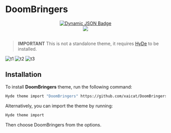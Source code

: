 # DoomBringers 

<div align="center">
    <a href="https://discord.gg/AYbJ9MJez7">
        <img alt="Dynamic JSON Badge" src="https://img.shields.io/badge/dynamic/json?url=https%3A%2F%2Fdiscordapp.com%2Fapi%2Finvites%2FmT5YqjaJFh%3Fwith_counts%3Dtrue&query=%24.approximate_member_count&suffix=%20members&style=for-the-badge&logo=discord&logoSize=auto&label=The%20HyDe%20Project&labelColor=ebbcba&color=c79bf0">    
    </a>
</div>
<div align="center"><img src="https://raw.githubusercontent.com/prasanthrangan/hyprdots/main/Source/assets/denv_banner.png"><br><br></div>

> **IMPORTANT**
> This is not a standalone theme, it requires [HyDe](https://github.com/Hyde-project/denv) to be installed.

![t1](./screenshots/ss_1.png)
![t2](./screenshots/ss_3.png)
![t3](./screenshots/ss_2.png)

## Installation

To install **DoomBringers** theme, run the following command:

```sh
Hyde theme import "DoomBringers" https://github.com/xaicat/DoomBringers
```
Alternatively, you can import the theme by running:

```sh
Hyde theme import
```

Then choose DoomBringers from the options.



